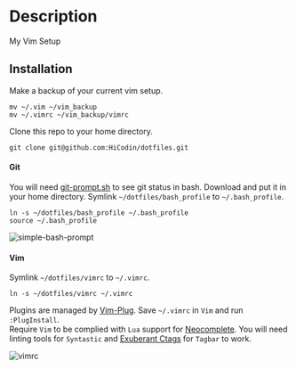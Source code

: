# Description

My Vim Setup

## Installation

Make a backup of your current vim setup.

```    
mv ~/.vim ~/vim_backup
mv ~/.vimrc ~/vim_backup/vimrc
```

Clone this repo to your home directory.

```
git clone git@github.com:HiCodin/dotfiles.git
```

#### Git

You will need [git-prompt.sh](https://raw.githubusercontent.com/git/git/master/contrib/completion/git-prompt.sh) to see git status in bash.
Download and put it in your home directory. Symlink `~/dotfiles/bash_profile` to `~/.bash_profile`.

```
ln -s ~/dotfiles/bash_profile ~/.bash_profile
source ~/.bash_profile
```
![simple-bash-prompt](https://cloud.githubusercontent.com/assets/13816418/10546520/6a7c41be-7454-11e5-943b-b3bee38940bc.png)

#### Vim
Symlink `~/dotfiles/vimrc` to `~/.vimrc`.
```
ln -s ~/dotfiles/vimrc ~/.vimrc
```
Plugins are managed by [Vim-Plug](https://github.com/junegunn/vim-plug).
Save `~/.vimrc` in `Vim` and run `:PlugInstall`. <br>
Require `Vim` to be complied with `Lua` support for [Neocomplete](https://github.com/Shougo/neocomplete.vim).
You will need linting tools for `Syntastic` and [Exuberant Ctags](http://ctags.sourceforge.net/) for `Tagbar` to work.

![vimrc](https://cloud.githubusercontent.com/assets/13816418/10545823/a6b80518-7450-11e5-9659-8c44d085ff4c.png)
